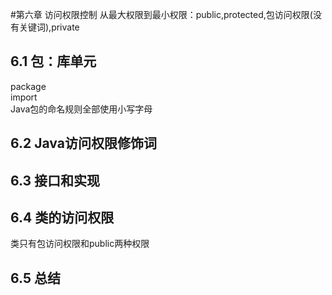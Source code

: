 #第六章 访问权限控制
从最大权限到最小权限：public,protected,包访问权限(没有关键词),private  
## 6.1 包：库单元
package  
import  
Java包的命名规则全部使用小写字母  
## 6.2 Java访问权限修饰词
## 6.3 接口和实现
## 6.4 类的访问权限
类只有包访问权限和public两种权限
## 6.5 总结
